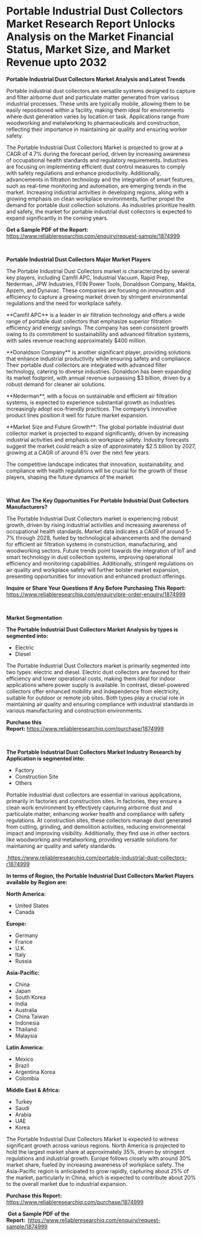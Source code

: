 <p><h1>Portable Industrial Dust Collectors Market Research Report Unlocks Analysis on the Market Financial Status, Market Size, and Market Revenue upto 2032</h1></p><p><strong>Portable Industrial Dust Collectors Market Analysis and Latest Trends</strong></p>
<p><p>Portable industrial dust collectors are versatile systems designed to capture and filter airborne dust and particulate matter generated from various industrial processes. These units are typically mobile, allowing them to be easily repositioned within a facility, making them ideal for environments where dust generation varies by location or task. Applications range from woodworking and metalworking to pharmaceuticals and construction, reflecting their importance in maintaining air quality and ensuring worker safety.</p><p>The Portable Industrial Dust Collectors Market is projected to grow at a CAGR of 4.7% during the forecast period, driven by increasing awareness of occupational health standards and regulatory requirements. Industries are focusing on implementing efficient dust control measures to comply with safety regulations and enhance productivity. Additionally, advancements in filtration technology and the integration of smart features, such as real-time monitoring and automation, are emerging trends in the market. Increasing industrial activities in developing regions, along with a growing emphasis on clean workplace environments, further propel the demand for portable dust collection solutions. As industries prioritize health and safety, the market for portable industrial dust collectors is expected to expand significantly in the coming years.</p></p>
<p><strong>Get a Sample PDF of the Report:&nbsp;</strong> <a href="https://www.reliableresearchiq.com/enquiry/request-sample/1874999?utm_campaign=3307&utm_medium=2&utm_source=Github&utm_content=ia&utm_term=12042025&utm_id=portable-industrial-dust-collectors">https://www.reliableresearchiq.com/enquiry/request-sample/1874999</a></p>
<p>&nbsp;</p>
<p><strong>Portable Industrial Dust Collectors Major Market Players</strong></p>
<p><p>The Portable Industrial Dust Collectors market is characterized by several key players, including Camfil APC, Industrial Vacuum, Rapid Prep, Nederman, JPW Industries, FEIN Power Tools, Donaldson Company, Makita, Apzem, and Dynavac. These companies are focusing on innovation and efficiency to capture a growing market driven by stringent environmental regulations and the need for workplace safety.</p><p>**Camfil APC** is a leader in air filtration technology and offers a wide range of portable dust collectors that emphasize superior filtration efficiency and energy savings. The company has seen consistent growth owing to its commitment to sustainability and advanced filtration systems, with sales revenue reaching approximately $400 million.</p><p>**Donaldson Company** is another significant player, providing solutions that enhance industrial productivity while ensuring safety and compliance. Their portable dust collectors are integrated with advanced filter technology, catering to diverse industries. Donaldson has been expanding its market footprint, with annual revenue surpassing $3 billion, driven by a robust demand for cleaner air solutions.</p><p>**Nederman**, with a focus on sustainable and efficient air filtration systems, is expected to experience substantial growth as industries increasingly adopt eco-friendly practices. The company’s innovative product lines position it well for future market expansion.</p><p>**Market Size and Future Growth**: The global portable industrial dust collector market is projected to expand significantly, driven by increasing industrial activities and emphasis on workplace safety. Industry forecasts suggest the market could reach a size of approximately $2.5 billion by 2027, growing at a CAGR of around 6% over the next few years.</p><p>The competitive landscape indicates that innovation, sustainability, and compliance with health regulations will be crucial for the growth of these players, shaping the future dynamics of the market.</p></p>
<p>&nbsp;</p>
<p><strong>What Are The Key Opportunities For Portable Industrial Dust Collectors Manufacturers?</strong></p>
<p><p>The Portable Industrial Dust Collectors market is experiencing robust growth, driven by rising industrial activities and increasing awareness of occupational health standards. Market data indicates a CAGR of around 5-7% through 2028, fueled by technological advancements and the demand for efficient air filtration systems in construction, manufacturing, and woodworking sectors. Future trends point towards the integration of IoT and smart technology in dust collection systems, improving operational efficiency and monitoring capabilities. Additionally, stringent regulations on air quality and workplace safety will further bolster market expansion, presenting opportunities for innovation and enhanced product offerings.</p></p>
<p><strong>Inquire or Share Your Questions If Any Before Purchasing This Report:</strong> <a href="https://www.reliableresearchiq.com/enquiry/pre-order-enquiry/1874999?utm_campaign=3307&utm_medium=2&utm_source=Github&utm_content=ia&utm_term=12042025&utm_id=portable-industrial-dust-collectors">https://www.reliableresearchiq.com/enquiry/pre-order-enquiry/1874999</a></p>
<p>&nbsp;</p>
<p><strong>Market Segmentation</strong></p>
<p><strong>The Portable Industrial Dust Collectors Market Analysis by types is segmented into:</strong></p>
<p><ul><li>Electric</li><li>Diesel</li></ul></p>
<p><p>The Portable Industrial Dust Collectors market is primarily segmented into two types: electric and diesel. Electric dust collectors are favored for their efficiency and lower operational costs, making them ideal for indoor applications where power supply is available. In contrast, diesel-powered collectors offer enhanced mobility and independence from electricity, suitable for outdoor or remote job sites. Both types play a crucial role in maintaining air quality and ensuring compliance with industrial standards in various manufacturing and construction environments.</p></p>
<p><strong>Purchase this Report:&nbsp;</strong><a href="https://www.reliableresearchiq.com/purchase/1874999?utm_campaign=3307&utm_medium=2&utm_source=Github&utm_content=ia&utm_term=12042025&utm_id=portable-industrial-dust-collectors">https://www.reliableresearchiq.com/purchase/1874999</a></p>
<p>&nbsp;</p>
<p><strong>The Portable Industrial Dust Collectors Market Industry Research by Application is segmented into:</strong></p>
<p><ul><li>Factory</li><li>Construction Site</li><li>Others</li></ul></p>
<p><p>Portable industrial dust collectors are essential in various applications, primarily in factories and construction sites. In factories, they ensure a clean work environment by effectively capturing airborne dust and particulate matter, enhancing worker health and compliance with safety regulations. At construction sites, these collectors manage dust generated from cutting, grinding, and demolition activities, reducing environmental impact and improving visibility. Additionally, they find use in other sectors like woodworking and metalworking, providing versatile solutions for maintaining air quality and safety standards.</p></p>
<p><a href="https://www.reliableresearchiq.com/portable-industrial-dust-collectors-r1874999?utm_campaign=3307&utm_medium=2&utm_source=Github&utm_content=ia&utm_term=12042025&utm_id=portable-industrial-dust-collectors">&nbsp;https://www.reliableresearchiq.com/portable-industrial-dust-collectors-r1874999</a></p>
<p><strong>In terms of Region, the Portable Industrial Dust Collectors Market Players available by Region are:</strong></p>
<p>
    <p> <strong> North America: </strong>
        <ul>
            <li>United States</li>
            <li>Canada</li>
        </ul>
        </p> 
    <p> <strong> Europe: </strong>
        <ul>
            <li>Germany</li>
            <li>France</li>
            <li>U.K.</li>
            <li>Italy</li>
            <li>Russia</li>
        </ul>
        </p> 
    <p> <strong> Asia-Pacific: </strong>
        <ul>
            <li>China</li>
            <li>Japan</li>
            <li>South Korea</li>
            <li>India</li>
            <li>Australia</li>
            <li>China Taiwan</li>
            <li>Indonesia</li>
            <li>Thailand</li>
            <li>Malaysia</li>
        </ul>
        </p> 
    <p> <strong> Latin America: </strong>
        <ul>
            <li>Mexico</li>
            <li>Brazil</li>
            <li>Argentina Korea</li>
            <li>Colombia</li>
        </ul>
        </p> 
    <p> <strong> Middle East & Africa: </strong>
        <ul>
            <li>Turkey</li>
            <li>Saudi</li>
            <li>Arabia</li>
            <li>UAE</li>
            <li>Korea</li>
        </ul>
    </p>
    </p>
<p><p>The Portable Industrial Dust Collectors Market is expected to witness significant growth across various regions. North America is projected to hold the largest market share at approximately 35%, driven by stringent regulations and industrial growth. Europe follows closely with around 30% market share, fueled by increasing awareness of workplace safety. The Asia-Pacific region is anticipated to grow rapidly, capturing about 25% of the market, particularly in China, which is expected to contribute about 20% to the overall market due to industrial expansion.</p></p>
<p><strong>Purchase this Report: </strong><a href="https://www.reliableresearchiq.com/purchase/1874999?utm_campaign=3307&utm_medium=2&utm_source=Github&utm_content=ia&utm_term=12042025&utm_id=portable-industrial-dust-collectors">https://www.reliableresearchiq.com/purchase/1874999</a></p>
<p>&nbsp;<strong>Get a Sample PDF of the Report:&nbsp;&nbsp;</strong><a href="https://www.reliableresearchiq.com/enquiry/request-sample/1874999?utm_campaign=3307&utm_medium=2&utm_source=Github&utm_content=ia&utm_term=12042025&utm_id=portable-industrial-dust-collectors">https://www.reliableresearchiq.com/enquiry/request-sample/1874999</a></p>
<p><strong></strong></p>
<p><p></p><p></p><p></p></p>